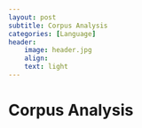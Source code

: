 ```yaml
---
layout: post
subtitle: Corpus Analysis
categories: [Language]
header:
    image: header.jpg
    align:
    text: light
---
```


# Corpus Analysis

## 

